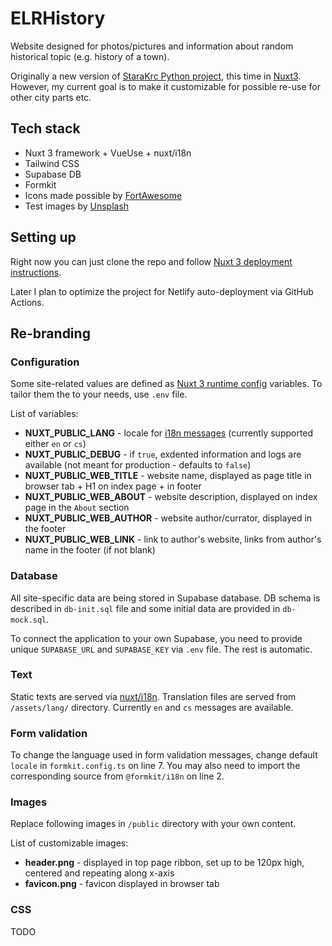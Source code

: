 # ELRHistory
Website designed for photos/pictures and information about random historical topic (e.g. history of a town).

Originally a new version of [StaraKrc Python project](https://github.com/AloisSeckar/StaraKrc), this time in [Nuxt3](https://v3.nuxtjs.org/). However, my current goal is to make it customizable for possible re-use for other city parts etc.

## Tech stack
- Nuxt 3 framework + VueUse + nuxt/i18n
- Tailwind CSS
- Supabase DB
- Formkit
- Icons made possible by [FortAwesome](https://github.com/FortAwesome/vue-fontawesome)
- Test images by [Unsplash](https://unsplash.com/)

## Setting up

Right now you can just clone the repo and follow [Nuxt 3 deployment instructions](https://v3.nuxtjs.org/getting-started/deployment/).

Later I plan to optimize the project for Netlify auto-deployment via GitHub Actions.

## Re-branding

### Configuration

Some site-related values are defined as [Nuxt 3 runtime config](https://v3.nuxtjs.org/guide/going-further/runtime-config) variables. To tailor them the to your needs, use `.env` file.

List of variables:
* **NUXT_PUBLIC_LANG** - locale for [i18n messages](https://i18n.nuxtjs.org/) (currently supported either `en` or `cs`)
* **NUXT_PUBLIC_DEBUG** - if `true`, exdented information and logs are available (not meant for production - defaults to `false`)
* **NUXT_PUBLIC_WEB_TITLE** - website name, displayed as page title in browser tab + H1 on index page + in footer
* **NUXT_PUBLIC_WEB_ABOUT** - website description, displayed on index page in the `About` section
* **NUXT_PUBLIC_WEB_AUTHOR** - website author/currator, displayed in the footer
* **NUXT_PUBLIC_WEB_LINK** - link to author's website, links from author's name in the footer (if not blank)

### Database

All site-specific data are being stored in Supabase database. DB schema is described in `db-init.sql` file and some initial data are provided in `db-mock.sql`. 

To connect the application to your own Supabase, you need to provide unique `SUPABASE_URL` and `SUPABASE_KEY` via `.env` file. The rest is automatic.

### Text

Static texts are served via [nuxt/i18n](https://v8.i18n.nuxtjs.org/). Translation files are served from `/assets/lang/` directory. Currently `en` and `cs` messages are available.

### Form validation

To change the language used in form validation messages, change default `locale` in `formkit.config.ts` on line 7. You may also need to import the corresponding source from `@formkit/i18n` on line 2.

### Images

Replace following images in `/public` directory with your own content.

List of customizable images:
* **header.png** - displayed in top page ribbon, set up to be 120px high, centered and repeating along x-axis
* **favicon.png** - favicon displayed in browser tab

### CSS
TODO
